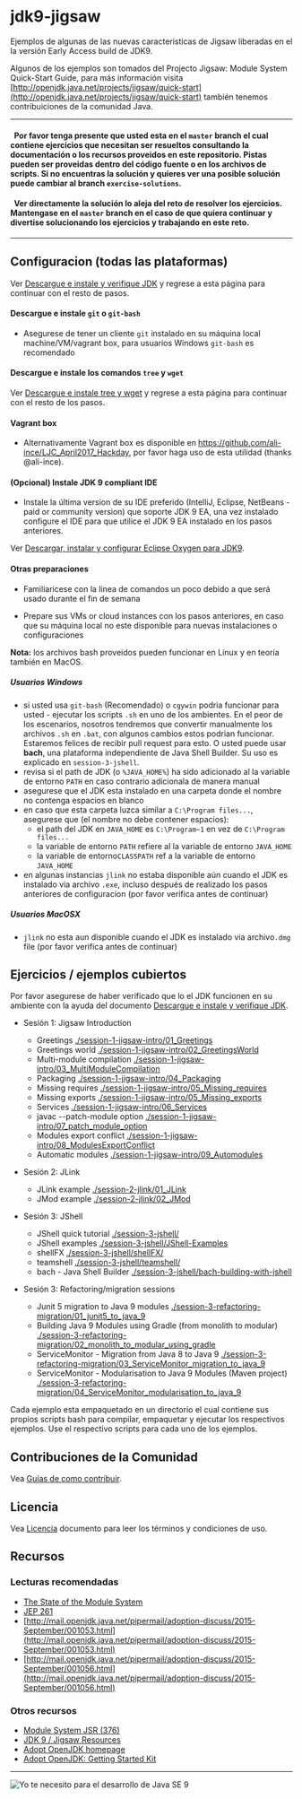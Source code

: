 # jdk9-jigsaw

Ejemplos de algunas de las nuevas caracteristicas de Jigsaw liberadas en el la versión Early Access build de JDK9.

Algunos de los ejemplos son tomados del Projecto Jigsaw: Module System Quick-Start Guide, para más información visita [http://openjdk.java.net/projects/jigsaw/quick-start](http://openjdk.java.net/projects/jigsaw/quick-start) también tenemos contribuiciones de la comunidad Java.

___


####   Por favor  tenga presente que usted esta en el `master` branch el cual contiene ejercicios que necesitan ser resueltos consultando la documentación o los recursos proveidos en este repositorio. Pistas pueden ser proveidas dentro del código fuente o en los archivos de scripts. Si no encuentras la solución y quieres ver una posible solución puede cambiar al branch `exercise-solutions`. 

####   Ver directamente la solución lo aleja del reto de resolver los ejercicios. Mantengase en el `master` branch en el caso de que quiera continuar y divertise solucionando los  ejercicios y trabajando en este reto.

___

## Configuracion (todas las plataformas)

Ver [Descargue e instale y verifique JDK](setupAndVerifyJDK.md) y regrese a esta página para continuar con el resto de pasos.
         
#### Descargue e instale `git` o `git-bash`

- Asegurese de tener un cliente `git` instalado en su máquina local machine/VM/vagrant box, para usuarios Windows `git-bash` es recomendado 

#### Descargue e instale los comandos `tree` y `wget`

Ver [Descargue e instale tree y wget](setupTreeAndWget.md) y regrese a esta página para continuar con el resto de los pasos.

#### Vagrant box

- Alternativamente Vagrant box es disponible en https://github.com/ali-ince/LJC_April2017_Hackday, por favor haga uso de esta utilidad (thanks @ali-ince).

#### (Opcional) Instale JDK 9 compliant IDE

- Instale la última version de su IDE preferido (IntelliJ, Eclipse, NetBeans - paid or community version) que soporte JDK 9 EA, una vez instalado configure el IDE para que utilice el JDK 9 EA instalado en los pasos anteriores.

Ver [Descargar, instalar y configurar Eclipse Oxygen para JDK9](../setupEclipseOxygen.md).

#### Otras preparaciones

- Familiaricese con la linea de comandos un poco debido a que será usado durante el fin de semana

- Prepare sus VMs or cloud instances con los pasos anteriores, en caso que su máquina local no este disponible para nuevas instalaciones o configuraciones 

**Nota:** los archivos bash proveidos pueden funcionar en Linux y en teoría también en MacOS.

##### Usuarios Windows

 - si usted usa `git-bash` (Recomendado) o `cgywin` podria funcionar para usted - ejecutar los scripts `.sh` en uno de los ambientes. En el peor de los escenarios, nosotros tendremos que convertir manualmente los archivos `.sh` en `.bat`, con algunos cambios estos podrian funcionar. Estaremos felices de recibir pull request para esto. O usted puede usar **bach**, una plataforma independiente de Java Shell Builder. Su uso es explicado en `session-3-jshell`.
 - revisa si el path de JDK (o `%JAVA_HOME%`) ha sido adicionado al la variable de entorno `PATH` en caso contrario adicionala de manera manual
 - asegurese que el JDK esta instalado en una carpeta donde el nombre no contenga espacios en blanco
 - en caso que esta carpeta luzca similar a `C:\Program files...`, asegurese que (el nombre no debe contener espacios):
    - el path del JDK en `JAVA_HOME` es `C:\Program~1` en vez de `C:\Program files...`
    - la variable de entorno `PATH` refiere al la variable de entorno `JAVA_HOME`
    - la variable de entorno`CLASSPATH` ref a la variable de entorno `JAVA_HOME`
 - en algunas instancias `jlink` no estaba disponible aún cuando el JDK es instalado via archivo `.exe`, incluso después de realizado los pasos anteriores de configuracion (por favor verifica antes de continuar)

##### Usuarios MacOSX
 - `jlink` no esta aun disponible cuando el JDK es instalado via archivo`.dmg` file (por favor verifica antes de continuar)

## Ejercicios / ejemplos cubiertos

Por favor asegurese de haber verificado que lo el JDK funcionen en su ambiente con la ayuda del documento [Descargue e instale y verifique JDK](setupAndVerifyJDK.md). 

- Sesión 1: Jigsaw Introduction
   - Greetings [./session-1-jigsaw-intro/01_Greetings](.././session-1-jigsaw-intro/01_Greetings)
   - Greetings world [./session-1-jigsaw-intro/02_GreetingsWorld](.././session-1-jigsaw-intro/02_GreetingsWorld)
   - Multi-module compilation [./session-1-jigsaw-intro/03_MultiModuleCompilation](.././session-1-jigsaw-intro/03_MultiModuleCompilation)
   - Packaging [./session-1-jigsaw-intro/04_Packaging](.././session-1-jigsaw-intro/04_Packaging)
   - Missing requires [./session-1-jigsaw-intro/05_Missing_requires](.././session-1-jigsaw-intro/05_Missing_requires)
   - Missing exports [./session-1-jigsaw-intro/05_Missing_exports](.././session-1-jigsaw-intro/05_Missing_exports)
   - Services [./session-1-jigsaw-intro/06_Services](.././session-1-jigsaw-intro/06_Services)
   - javac --patch-module option [./session-1-jigsaw-intro/07_patch_module_option](../session-1-jigsaw-intro/07_patch_module_option)
   - Modules export conflict [./session-1-jigsaw-intro/08_ModulesExportConflict](../session-1-jigsaw-intro/08_ModulesExportConflict)
   - Automatic modules [./session-1-jigsaw-intro/09_Automodules](../session-1-jigsaw-intro/09_Automodules)

- Sesión 2: JLink
   - JLink example [./session-2-jlink/01_JLink](../session-2-jlink/01_JLink)
   - JMod example [./session-2-jlink/02_JMod](../session-2-jlink/02_JMod) 

- Sesión 3: JShell
   - JShell quick tutorial [./session-3-jshell/](.././session-3-jshell/)
   - JShell examples [./session-3-jshell/JShell-Examples](.././session-3-jshell/JShell-Examples)
   - shellFX [./session-3-jshell/shellFX/](.././session-3-jshell/shellFX/)
   - teamshell [./session-3-jshell/teamshell/](.././session-3-jshell/teamshell/)
   - bach - Java Shell Builder [./session-3-jshell/bach-building-with-jshell](.././session-3-jshell/bach-building-with-jshell)
   
- Sesión 3: Refactoring/migration sessions
   - Junit 5 migration to Java 9 modules [./session-3-refactoring-migration/01_junit5_to_java_9](../session-3-refactoring-migration/01_junit5_to_java_9)
   - Building Java 9 Modules using Gradle (from monolith to modular) [./session-3-refactoring-migration/02_monolith_to_modular_using_gradle](../session-3-refactoring-migration/02_monolith_to_modular_using_gradle)
   - ServiceMonitor - Migration from Java 8 to Java 9 [./session-3-refactoring-migration/03_ServiceMonitor_migration_to_java_9](../session-3-refactoring-migration/03_ServiceMonitor_migration_to_java_9)
   - ServiceMonitor - Modularisation to Java 9 Modules (Maven project) [./session-3-refactoring-migration/04_ServiceMonitor_modularisation_to_java_9](../session-3-refactoring-migration/04_ServiceMonitor_modularisation_to_java_9)
        
Cada ejemplo esta empaquetado en un directorio el cual contiene sus propios scripts bash para compilar, empaquetar y ejecutar los respectivos ejemplos. Use el respectivo scripts para cada uno de los ejemplos.

## Contribuciones de la Comunidad

Vea [Guías de como contribuir](../CONTRIBUTING.md).

## Licencia

Vea [Licencia](../LICENSE) documento para leer los términos y condiciones de uso.

## Recursos

### Lecturas recomendadas
- [The State of the Module System](http://openjdk.java.net/projects/jigsaw/spec/sotms/)
- [JEP 261](http://openjdk.java.net/jeps/261)
- [http://mail.openjdk.java.net/pipermail/adoption-discuss/2015-September/001053.html](http://mail.openjdk.java.net/pipermail/adoption-discuss/2015-September/001053.html) <br/>
- [http://mail.openjdk.java.net/pipermail/adoption-discuss/2015-September/001056.html](http://mail.openjdk.java.net/pipermail/adoption-discuss/2015-September/001056.html)

### Otros recursos
- [Module System JSR (376)](https://www.jcp.org/en/jsr/detail?id=376)
- [JDK 9 / Jigsaw Resources](./Java-9-Resources.md)
- [Adopt OpenJDK homepage](https://adoptopenjdk.java.net/)
- [Adopt OpenJDK: Getting Started Kit](http://bit.ly/1NUkPWw)

---

![Yo te necesito para el desarrollo de Java SE 9](../I-need-you-for-Java-SE-9-development.png "Yo te necesito para el desarrollo de Java SE 9")
